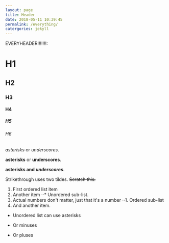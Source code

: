 ```yaml
---
layout: page
title: Header
date: 2018-05-11 10:39:45
permalink: /everything/
catergories: jekyll
---
```





EVERYHEADER!!!!!!!:

# H1
## H2
### H3
#### H4
##### H5
###### H6

*asterisks* or _underscores_.

**asterisks** or __underscores__.

**asterisks and _underscores_**.

Strikethrough uses two tildes. ~~Scratch this.~~

1. First ordered list item
2. Another item
⋅⋅* Unordered sub-list. 
1. Actual numbers don't matter, just that it's a number
⋅⋅1. Ordered sub-list
4. And another item.

* Unordered list can use asterisks
- Or minuses
+ Or pluses
